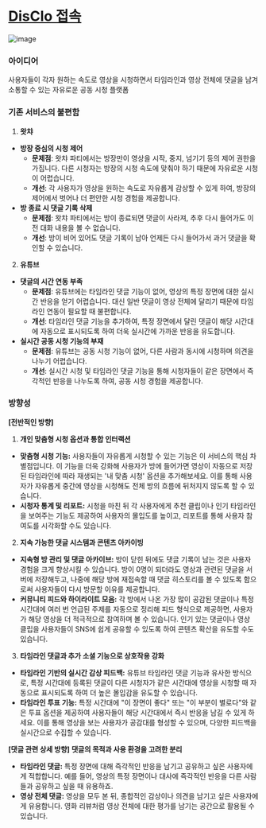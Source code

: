# [DisClo 접속](http://43.203.154.25/)

![image](https://github.com/user-attachments/assets/2f56cacf-29cf-4579-acf8-33a9b8cea5ce)

### 아이디어

사용자들이 각자 원하는 속도로 영상을 시청하면서 타임라인과 영상 전체에 댓글을 남겨 소통할 수 있는 자유로운 공동 시청 플랫폼

### 기존 서비스의 불편함

1. **왓챠**
- **방장 중심의 시청 제어**
    - **문제점**: 왓챠 파티에서는 방장만이 영상을 시작, 중지, 넘기기 등의 제어 권한을 가집니다. 다른 시청자는 방장의 시청 속도에 맞춰야 하기 때문에 자유로운 시청이 어렵습니다.
    - **개선**: 각 사용자가 영상을 원하는 속도로 자유롭게 감상할 수 있게 하여, 방장의 제어에서 벗어나 더 편안한 시청 경험을 제공합니다.
- **방 종료 시 댓글 기록 삭제**
    - **문제점**: 왓챠 파티에서는 방이 종료되면 댓글이 사라져, 추후 다시 들어가도 이전 대화 내용을 볼 수 없습니다.
    - **개선**: 방이 비어 있어도 댓글 기록이 남아 언제든 다시 들어가서 과거 댓글을 확인할 수 있습니다.
2. **유튜브**
- **댓글의 시간 연동 부족**
    - **문제점**: 유튜브에는 타임라인 댓글 기능이 없어, 영상의 특정 장면에 대한 실시간 반응을 얻기 어렵습니다. 대신 일반 댓글이 영상 전체에 달리기 때문에 타임라인 연동이 필요할 때 불편합니다.
    - **개선**: 타임라인 댓글 기능을 추가하여, 특정 장면에서 달린 댓글이 해당 시간대에 자동으로 표시되도록 하여 더욱 실시간에 가까운 반응을 유도합니다.
- **실시간 공동 시청 기능의 부재**
    - **문제점**: 유튜브는 공동 시청 기능이 없어, 다른 사람과 동시에 시청하며 의견을 나누기 어렵습니다.
    - **개선**: 실시간 시청 및 타임라인 댓글 기능을 통해 시청자들이 같은 장면에서 즉각적인 반응을 나누도록 하여, 공동 시청 경험을 제공합니다.

### 방향성

**[전반적인 방향]**

1. **개인 맞춤형 시청 옵션과 통합 인터랙션**
- **맞춤형 시청 기능:** 사용자들이 자유롭게 시청할 수 있는 기능은 이 서비스의 핵심 차별점입니다. 이 기능을 더욱 강화해 사용자가 방에 들어가면 영상이 자동으로 저장된 타임라인에 따라 재생되는 '내 맞춤 시청' 옵션을 추가해보세요. 이를 통해 사용자가 자유롭게 중간에 영상을 시청해도 전체 방의 흐름에 뒤처지지 않도록 할 수 있습니다.
- **시청자 통계 및 리포트:** 시청을 마친 뒤 각 사용자에게 추천 클립이나 인기 타임라인을 보여주는 기능도 제공하여 사용자의 몰입도를 높이고, 리포트를 통해 사용자 참여도를 시각화할 수도 있습니다.

2. **지속 가능한 댓글 시스템과 콘텐츠 아카이빙**
- **지속형 방 관리 및 댓글 아카이브:** 방이 닫힌 뒤에도 댓글 기록이 남는 것은 사용자 경험을 크게 향상시킬 수 있습니다. 방이 0명이 되더라도 영상과 관련된 댓글을 서버에 저장해두고, 나중에 해당 방에 재접속할 때 댓글 히스토리를 볼 수 있도록 함으로써 사용자들이 다시 방문할 이유를 제공합니다.
- **커뮤니티 피드와 하이라이트 모음:** 각 방에서 나온 가장 많이 공감된 댓글이나 특정 시간대에 여러 번 언급된 주제를 자동으로 정리해 피드 형식으로 제공하면, 사용자가 해당 영상을 더 적극적으로 참여하며 볼 수 있습니다. 인기 있는 댓글이나 영상 클립을 사용자들이 SNS에 쉽게 공유할 수 있도록 하여 콘텐츠 확산을 유도할 수도 있습니다.

3. **타임라인 댓글과 추가 소셜 기능으로 상호작용 강화**
- **타임라인 기반의 실시간 감상 피드백:** 유튜브 타임라인 댓글 기능과 유사한 방식으로, 특정 시간대에 등록된 댓글이 다른 시청자가 같은 시간대에 영상을 시청할 때 자동으로 표시되도록 하여 더 높은 몰입감을 유도할 수 있습니다.
- **타임라인 투표 기능:** 특정 시간대에 "이 장면이 좋다" 또는 "이 부분이 별로다"와 같은 투표 옵션을 제공하여 사용자들이 해당 시간대에서 즉시 반응을 남길 수 있게 하세요. 이를 통해 영상을 보는 사용자가 공감대를 형성할 수 있으며, 다양한 피드백을 실시간으로 수집할 수 있습니다.


**[댓글 관련 상세 방향]**
**댓글의 목적과 사용 환경을 고려한 분리**
- **타임라인 댓글:** 특정 장면에 대해 즉각적인 반응을 남기고 공유하고 싶은 사용자에게 적합합니다. 예를 들어, 영상의 특정 장면이나 대사에 즉각적인 반응을 다른 사람들과 공유하고 싶을 때 유용하죠.
- **영상 전체 댓글:** 영상을 모두 본 뒤, 종합적인 감상이나 의견을 남기고 싶은 사용자에게 유용합니다. 영화 리뷰처럼 영상 전체에 대한 평가를 남기는 공간으로 활용될 수 있습니다.
